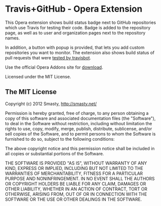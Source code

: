 # Travis+GitHub - Opera Extension

This Opera extension shows build status badge next to GitHub repositories which use Travis for testing their code.
Badge is added to the repository page, as well as to user and organization pages next to the repository names.

In addition, a button with popup is provided, that lets you add custom repositories you want to monitor.
The extension also shows build status of pull requests that were
[tested by travisbot](http://about.travis-ci.org/blog/announcing-pull-request-support/).

Use the official Opera Addons site for [download](https://addons.opera.com/en/extensions/details/travisgithub).

Licensed under the MIT License.

## The MIT License

Copyright (c) 2012 Smasty, http://smasty.net/

Permission is hereby granted, free of charge, to any person obtaining
a copy of this software and associated documentation files (the
"Software"), to deal in the Software without restriction, including
without limitation the rights to use, copy, modify, merge, publish,
distribute, sublicense, and/or sell copies of the Software, and to
permit persons to whom the Software is furnished to do so, subject to
the following conditions:

The above copyright notice and this permission notice shall be
included in all copies or substantial portions of the Software.

THE SOFTWARE IS PROVIDED "AS IS", WITHOUT WARRANTY OF ANY KIND,
EXPRESS OR IMPLIED, INCLUDING BUT NOT LIMITED TO THE WARRANTIES OF
MERCHANTABILITY, FITNESS FOR A PARTICULAR PURPOSE AND
NONINFRINGEMENT. IN NO EVENT SHALL THE AUTHORS OR COPYRIGHT HOLDERS BE
LIABLE FOR ANY CLAIM, DAMAGES OR OTHER LIABILITY, WHETHER IN AN ACTION
OF CONTRACT, TORT OR OTHERWISE, ARISING FROM, OUT OF OR IN CONNECTION
WITH THE SOFTWARE OR THE USE OR OTHER DEALINGS IN THE SOFTWARE.
